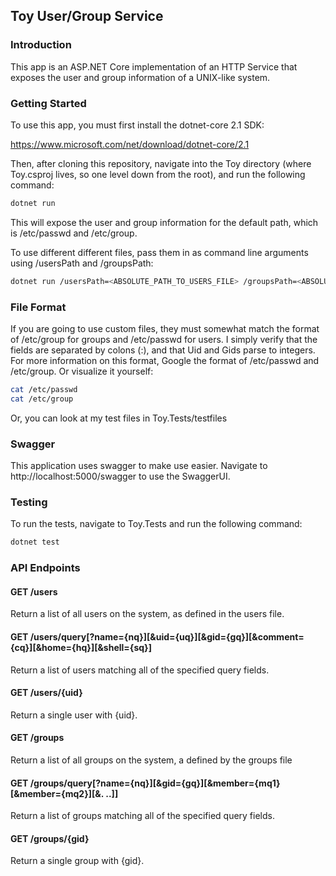 ## Toy User/Group Service

### Introduction

This app is an ASP.NET Core implementation of an HTTP Service that exposes the user and group information of a UNIX-like system.

### Getting Started

To use this app, you must first install the dotnet-core 2.1 SDK:

https://www.microsoft.com/net/download/dotnet-core/2.1

Then, after cloning this repository, navigate into the Toy directory (where Toy.csproj lives, so one level down from the root), and run the following command:

```sh
dotnet run
```

This will expose the user and group information for the default path, which is /etc/passwd and /etc/group.

To use different different files, pass them in as command line arguments using /usersPath and /groupsPath:

```sh
dotnet run /usersPath=<ABSOLUTE_PATH_TO_USERS_FILE> /groupsPath=<ABSOLUTE_PATH_TO_GROUPS_FILE>
```

### File Format

If you are going to use custom files, they must somewhat match the format of /etc/group for groups and /etc/passwd for users. I simply verify that the fields are separated by colons (:), and that Uid and Gids parse to integers. For more information on this format, Google the format of /etc/passwd and /etc/group. Or visualize it yourself:

```sh
cat /etc/passwd
cat /etc/group
```

Or, you can look at my test files in Toy.Tests/testfiles

### Swagger

This application uses swagger to make use easier. Navigate to http://localhost:5000/swagger to use the SwaggerUI.

### Testing

To run the tests, navigate to Toy.Tests and run the following command:

```sh
dotnet test
```

### API Endpoints

#### GET /users
Return a list of all users on the system, as defined in the users file.

#### GET /users/query[?name={nq}][&uid={uq}][&gid={gq}][&comment={cq}][&home={hq}][&shell={sq}]
Return a list of users matching all of the specified query fields.

#### GET /users/{uid}
Return a single user with {uid}.

#### GET /groups
Return a list of all groups on the system, a defined by the groups file

#### GET /groups/query[?name={nq}][&gid={gq}][&member={mq1}[&member={mq2}][&. ..]]
Return a list of groups matching all of the specified query fields. 

#### GET /groups/{gid}
Return a single group with {gid}.